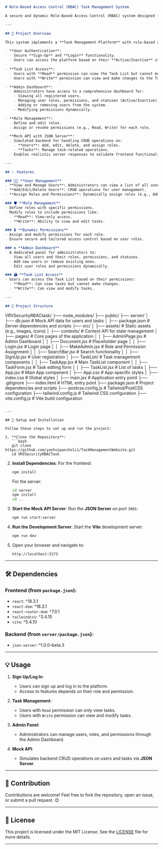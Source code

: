 ```markdown
# Role-Based Access Control (RBAC) Task Management System

A secure and dynamic Role-Based Access Control (RBAC) system designed for efficient **Task Management**. This project provides an intuitive **Admin Dashboard** for managing users, roles, and permissions, ensuring users can only access and modify data based on their assigned roles and permissions.

---

## 📘 Project Overview

This system implements a **Task Management Platform** with role-based access and permissions, featuring:

- **User Authentication**:
  - Secure **Sign-Up** and **Login** functionality.
  - Users can access the platform based on their **Active/Inactive** status.
  
- **Task List Access**:
  - Users with **Read** permission can view the Task List but cannot modify it.
  - Users with **Write** permission can view and make changes to the Task List.

- **Admin Dashboard**:
  - Administrators have access to a comprehensive dashboard for:
    - Viewing all registered users.
    - Managing user roles, permissions, and statuses (Active/Inactive).
    - Adding or removing users from the system.
    - Modifying permissions dynamically.

- **Role Management**:
  - Define and edit roles.
  - Assign or revoke permissions (e.g., Read, Write) for each role.

- **Mock API with JSON Server**:
  - Simulated backend for handling CRUD operations on:
    - **Users**: Add, edit, delete, and assign roles.
    - **Tasks**: Manage task-related operations.
  - Enables realistic server responses to validate frontend functionality.

---

## ✨ Features

### 🧑‍💼 **User Management**
- **View and Manage Users**: Administrators can view a list of all users and their associated details.
- **Add/Edit/Delete Users**: CRUD operations for user management.
- **Assign Roles and Permissions**: Dynamically assign roles (e.g., Admin, Editor, Viewer) and permissions (Read/Write).

### 🛡️ **Role Management**
- Define roles with specific permissions.
- Modify roles to include permissions like:
  - **Read**: View-only access.
  - **Write**: Ability to view and edit tasks.

### 🔒 **Dynamic Permissions**
- Assign and modify permissions for each role.
- Ensure secure and tailored access control based on user roles.

### ⚙️ **Admin Dashboard**
- A dedicated panel for administrators to:
  - View all users and their roles, permissions, and statuses.
  - Add new users or remove existing ones.
  - Edit user roles and permissions dynamically.

### 🗃️ **Task List Access**
- Users can access the Task List based on their permissions:
  - **Read**: Can view tasks but cannot make changes.
  - **Write**: Can view and modify tasks.

---

## 📂 Project Structure

```
VRVSecurityRBACtask/
├── node_modules/
├── public/
├── server/
│   ├── db.json             # Mock API data for users and tasks
│   ├── package.json        # Server dependencies and scripts
├── src/
│   ├── assets/             # Static assets (e.g., images, icons)
│   ├── contexts/           # Context API for state management
│   ├── pages/              # Core pages of the application
│   │   ├── AdminPage.jsx   # Admin Dashboard
│   │   ├── Document.jsx    # Placeholder page
│   │   ├── Login.jsx       # Login page
│   │   ├── MakeAdmin.jsx   # Role and Permission Assignment
│   │   ├── SearchBar.jsx   # Search functionality
│   │   ├── SignUp.jsx      # User registration
│   ├── TaskList/           # Task management components
│   │   ├── TaskApp.jsx     # Main TaskList component
│   │   ├── TaskForm.jsx    # Task editing form
│   │   ├── TaskList.jsx    # List of tasks
│   ├── App.jsx             # Main App component
│   ├── App.css             # App-specific styles
│   ├── index.css           # Global styles
│   ├── main.jsx            # Application entry point
├── .gitignore
├── index.html              # HTML entry point
├── package.json            # Project dependencies and scripts
├── postcss.config.js       # Tailwind/PostCSS configuration
├── tailwind.config.js      # Tailwind CSS configuration
├── vite.config.js          # Vite build configuration
```

---

## 🚀 Setup and Installation

Follow these steps to set up and run the project:

1. **Clone the Repository**:
   ```bash
   git clone https://github.com/yashvipancholi1/TaskManagementWebsite.git
   cd VRVSecurityRBACTask
   ```

2. **Install Dependencies**:
   For the frontend:
   ```bash
   npm install
   ```

   For the server:
   ```bash
   cd server
   npm install
   cd ..
   ```

3. **Start the Mock API Server**:
   Run the **JSON Server** on port `3001`:
   ```bash
   npm run start:server
   ```

4. **Run the Development Server**:
   Start the **Vite** development server:
   ```bash
   npm run dev
   ```

5. Open your browser and navigate to:
   ```
   http://localhost:5173
   ```

---

## 🛠 Dependencies

### Frontend (from `package.json`):
- `react`: ^18.3.1
- `react-dom`: ^18.3.1
- `react-router-dom`: ^7.0.1
- `tailwindcss`: ^3.4.15
- `vite`: ^5.4.10

### Backend (from `server/package.json`):
- `json-server`: ^1.0.0-beta.3

---

## 💡 Usage

1. **Sign Up/Log In**:
   - Users can sign up and log in to the platform.
   - Access to features depends on their role and permission.

2. **Task Management**:
   - Users with `Read` permission can only view tasks.
   - Users with `Write` permission can view and modify tasks.

3. **Admin Panel**:
   - Administrators can manage users, roles, and permissions through the Admin Dashboard.

4. **Mock API**:
   - Simulates backend CRUD operations on users and tasks via **JSON Server**.

---

## 🧩 Contribution

Contributions are welcome! Feel free to fork the repository, open an issue, or submit a pull request. 😊

---

## 📝 License

This project is licensed under the MIT License. See the [LICENSE](LICENSE) file for more details.

---


```